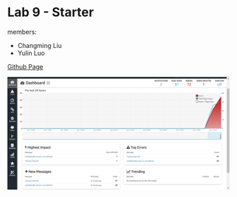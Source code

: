 # Lab 9 - Starter

members:
- Changming Liu
- Yulin Luo

[Github Page](https://mive667.github.io/Lab9_Starter/)

![reporting-side-of-TrackJS](reporting-side-ofTrackJS.png)
